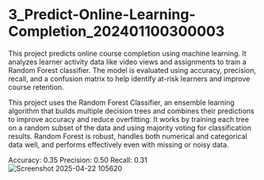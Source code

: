 # 3_Predict-Online-Learning-Completion_202401100300003
This project predicts online course completion using machine learning. It analyzes learner activity data like video views and assignments to train a Random Forest classifier. The model is evaluated using accuracy, precision, recall, and a confusion matrix to help identify at-risk learners and improve course retention.

This project uses the Random Forest Classifier, an ensemble learning algorithm that builds multiple decision trees and combines their predictions to improve accuracy and reduce overfitting. It works by training each tree on a random subset of the data and using majority voting for classification results. Random Forest is robust, handles both numerical and categorical data well, and performs effectively even with missing or noisy data.

Accuracy: 0.35
Precision: 0.50
Recall: 0.31
![Screenshot 2025-04-22 105620](https://github.com/user-attachments/assets/313bc31b-0dd2-4ca1-b41f-3ddb05892f83)
